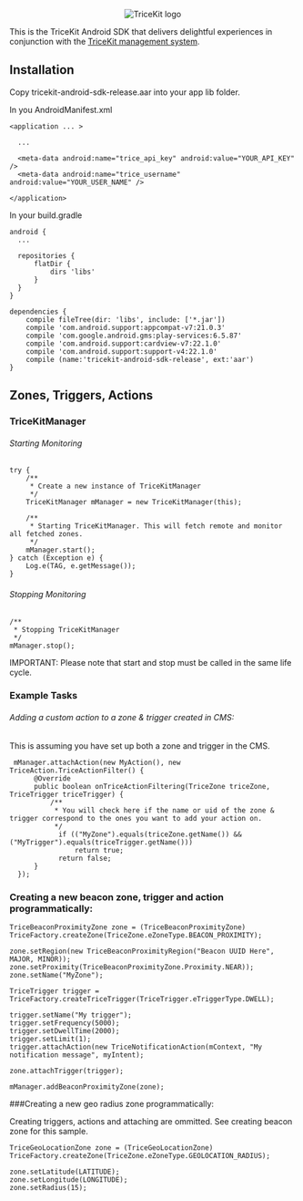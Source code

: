 <p align="center"><img src="https://cloud.githubusercontent.com/assets/6678136/8150781/4a39f442-134b-11e5-8414-d2f4a583f5f7.png" alt="TriceKit logo" /></p>

This is the TriceKit Android SDK that delivers delightful experiences in conjunction with the [TriceKit management system](http://beta.tricekit.com).

## Installation

Copy tricekit-android-sdk-release.aar into your app lib folder.

In you AndroidManifest.xml

```
<application ... >

  ...

  <meta-data android:name="trice_api_key" android:value="YOUR_API_KEY" />
  <meta-data android:name="trice_username" android:value="YOUR_USER_NAME" />
  
</application>
```

In your build.gradle

```
android {
  ...
  
  repositories {
      flatDir {
          dirs 'libs'
      }
  }
}

dependencies {
    compile fileTree(dir: 'libs', include: ['*.jar'])
    compile 'com.android.support:appcompat-v7:21.0.3'
    compile 'com.google.android.gms:play-services:6.5.87'
    compile 'com.android.support:cardview-v7:22.1.0'
    compile 'com.android.support:support-v4:22.1.0'
    compile (name:'tricekit-android-sdk-release', ext:'aar')
}

```

## Zones, Triggers, Actions

### TriceKitManager

###### Starting Monitoring

```
try {
    /**
     * Create a new instance of TriceKitManager
     */
    TriceKitManager mManager = new TriceKitManager(this);

    /**
     * Starting TriceKitManager. This will fetch remote and monitor all fetched zones.
     */
    mManager.start();
} catch (Exception e) {
    Log.e(TAG, e.getMessage());
}
```

###### Stopping Monitoring

```
/**
 * Stopping TriceKitManager
 */
mManager.stop();
```

IMPORTANT: Please note that start and stop must be called in the same life cycle.

### Example Tasks

###### Adding a custom action to a zone & trigger created in CMS:

This is assuming you have set up both a zone and trigger in the CMS.

```
 mManager.attachAction(new MyAction(), new TriceAction.TriceActionFilter() {
      @Override
      public boolean onTriceActionFiltering(TriceZone triceZone, TriceTrigger triceTrigger) {
          /**
           * You will check here if the name or uid of the zone & trigger correspond to the ones you want to add your action on.
           */
            if (("MyZone").equals(triceZone.getName()) && ("MyTrigger").equals(triceTrigger.getName()))
                return true;
            return false;
      }
  });
```

### Creating a new beacon zone, trigger and action programmatically:

```
TriceBeaconProximityZone zone = (TriceBeaconProximityZone) TriceFactory.createZone(TriceZone.eZoneType.BEACON_PROXIMITY);

zone.setRegion(new TriceBeaconProximityRegion("Beacon UUID Here", MAJOR, MINOR));
zone.setProximity(TriceBeaconProximityZone.Proximity.NEAR));
zone.setName("MyZone");

TriceTrigger trigger = TriceFactory.createTriceTrigger(TriceTrigger.eTriggerType.DWELL);

trigger.setName("My trigger");
trigger.setFrequency(5000);
trigger.setDwellTime(2000);
trigger.setLimit(1);
trigger.attachAction(new TriceNotificationAction(mContext, "My notification message", myIntent);

zone.attachTrigger(trigger);

mManager.addBeaconProximityZone(zone);
```

###Creating a new geo radius zone programmatically:

Creating triggers, actions and attaching are ommitted. See creating beacon zone for this sample.

```
TriceGeoLocationZone zone = (TriceGeoLocationZone) TriceFactory.createZone(TriceZone.eZoneType.GEOLOCATION_RADIUS);

zone.setLatitude(LATITUDE);
zone.setLongitude(LONGITUDE);
zone.setRadius(15);
```
